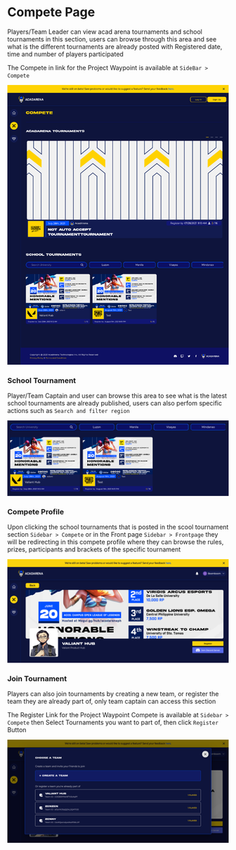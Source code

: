 # Compete Page

Players/Team Leader can view acad arena tournaments and school tournaments in this section, users can browse through this area and see what is the different tournaments are already posted with Registered date, time and number of players participated

<!-- Players are given special accounts by the admin in order to use the system. An encoder can perform basic data operations and modify their personal settings like profile name or password. It is recommended that all region encoders should use their true email for password recovery purposes. -->

The Compete in link for the Project Waypoint is available at `SideBar > Compete`

![signin](_media/compete-front-page.png)

### School Tournament

Player/Team Captain and user can browse this area to see what is the latest school tournaments are already published, users can also perfom specific actions such as `Search and filter region`

![signin](_media/school-tournaments.png)

### Compete Profile

Upon clicking the school tournaments that is posted in the scool tournament section `Sidebar > Compete` or in the Front page `Sidebar > Frontpage` they will be redirecting in this compete profile where they can browse the rules, prizes, participants and brackets of the specific tournament

![profile](_media/compete-profile.png)

### Join Tournament

Players can also join tournaments by creating a new team, or register the team they are already part of, only team captain can access this section

The Register Link for the Project Waypoint Compete is available at `Sidebar > Compete` then Select Tournaments you want to part of, then click `Register` Button

![profile](_media/join-tournament.png)
